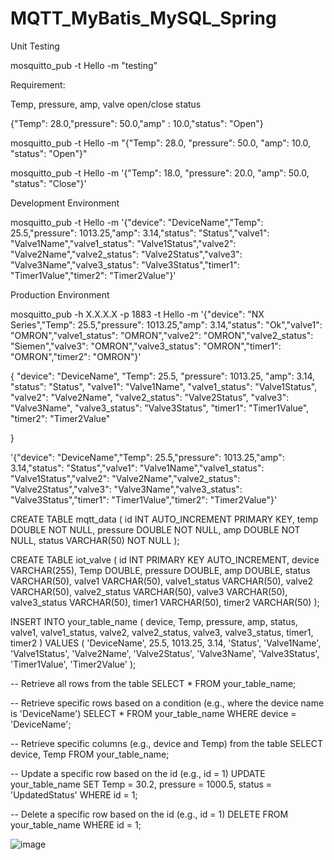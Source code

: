 ﻿# MQTT_MyBatis_MySQL_Spring

Unit Testing

mosquitto_pub -t Hello -m "testing"


Requirement:

Temp, pressure, amp, valve open/close status

{"Temp": 28.0,"pressure": 50.0,"amp" : 10.0,"status": "Open"}

mosquitto_pub -t Hello -m "{\"Temp\": 28.0, \"pressure\": 50.0, \"amp\": 10.0, \"status\": \"Open\"}"

mosquitto_pub -t Hello -m '{\"Temp\": 18.0, \"pressure\": 20.0, \"amp\": 50.0, \"status\": \"Close\"}'

Development Environment

 mosquitto_pub -t Hello -m '{\"device\": \"DeviceName\",\"Temp\": 25.5,\"pressure\": 1013.25,\"amp\": 3.14,\"status\": \"Status\",\"valve1\": \"Valve1Name\",\"valve1_status\": \"Valve1Status\",\"valve2\": \"Valve2Name\",\"valve2_status\": \"Valve2Status\",\"valve3\": \"Valve3Name\",\"valve3_status\": \"Valve3Status\",\"timer1\": \"Timer1Value\",\"timer2\": \"Timer2Value\"}'
 

Production Environment

  mosquitto_pub -h X.X.X.X -p 1883 -t Hello -m '{\"device\": \"NX Series\",\"Temp\": 25.5,\"pressure\": 1013.25,\"amp\": 3.14,\"status\": \"Ok\",\"valve1\": \"OMRON\",\"valve1_status\": \"OMRON\",\"valve2\": \"OMRON\",\"valve2_status\": \"Siemen\",\"valve3\": \"OMRON\",\"valve3_status\": \"OMRON\",\"timer1\": \"OMRON\",\"timer2\": \"OMRON\"}'

{
  \"device\": \"DeviceName\",
  \"Temp\": 25.5,
  \"pressure\": 1013.25,
  \"amp\": 3.14,
  \"status\": \"Status\",
  \"valve1\": \"Valve1Name\",
  \"valve1_status\": \"Valve1Status\",
  \"valve2\": \"Valve2Name\",
  \"valve2_status\": \"Valve2Status\",
  \"valve3\": \"Valve3Name\",
  \"valve3_status": \"Valve3Status\",
  \"timer1\": \"Timer1Value\",
  \"timer2\": \"Timer2Value\"

}

'{\"device\": \"DeviceName\",\"Temp\": 25.5,\"pressure\": 1013.25,\"amp\": 3.14,\"status\": \"Status\",\"valve1\": \"Valve1Name\",\"valve1_status\": \"Valve1Status\",\"valve2\": \"Valve2Name\",\"valve2_status\": \"Valve2Status\",\"valve3\": \"Valve3Name\",\"valve3_status": \"Valve3Status\",\"timer1\": \"Timer1Value\",\"timer2\": \"Timer2Value\"}'

CREATE TABLE mqtt_data (
    id INT AUTO_INCREMENT PRIMARY KEY,
    temp DOUBLE NOT NULL,
    pressure DOUBLE NOT NULL,
    amp DOUBLE NOT NULL,
    status VARCHAR(50) NOT NULL
);



CREATE TABLE iot_valve (
    id INT PRIMARY KEY AUTO_INCREMENT,
    device VARCHAR(255),
    Temp DOUBLE,
    pressure DOUBLE,
    amp DOUBLE,
    status VARCHAR(50),
    valve1 VARCHAR(50),
    valve1_status VARCHAR(50),
    valve2 VARCHAR(50),
    valve2_status VARCHAR(50),
    valve3 VARCHAR(50),
    valve3_status VARCHAR(50),
    timer1 VARCHAR(50),
    timer2 VARCHAR(50)
);


INSERT INTO your_table_name (
    device,
    Temp,
    pressure,
    amp,
    status,
    valve1,
    valve1_status,
    valve2,
    valve2_status,
    valve3,
    valve3_status,
    timer1,
    timer2
) VALUES (
    'DeviceName',
    25.5,
    1013.25,
    3.14,
    'Status',
    'Valve1Name',
    'Valve1Status',
    'Valve2Name',
    'Valve2Status',
    'Valve3Name',
    'Valve3Status',
    'Timer1Value',
    'Timer2Value'
);


-- Retrieve all rows from the table
SELECT * FROM your_table_name;

-- Retrieve specific rows based on a condition (e.g., where the device name is 'DeviceName')
SELECT * FROM your_table_name WHERE device = 'DeviceName';

-- Retrieve specific columns (e.g., device and Temp) from the table
SELECT device, Temp FROM your_table_name;



-- Update a specific row based on the id (e.g., id = 1)
UPDATE your_table_name
SET Temp = 30.2,
    pressure = 1000.5,
    status = 'UpdatedStatus'
WHERE id = 1;

-- Delete a specific row based on the id (e.g., id = 1)
DELETE FROM your_table_name WHERE id = 1;



![image](https://github.com/junxian428/MyBatis_MQTT_Spring_JSON/assets/58724748/05650c7d-9c32-47ed-940c-413060aeca9d)


